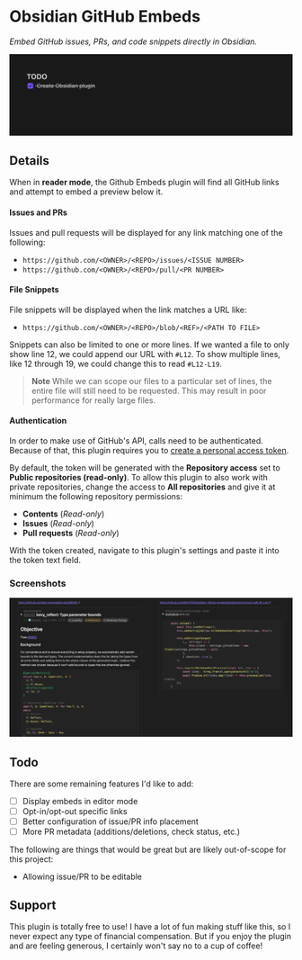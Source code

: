# Obsidian GitHub Embeds

*Embed GitHub issues, PRs, and code snippets directly in Obsidian.*

![Demo GIF](./screenshots/github-embeds-demo.gif)

## Details

When in **reader mode**, the Github Embeds plugin will find all GitHub links and attempt to embed a preview below it.

#### Issues and PRs

Issues and pull requests will be displayed for any link matching one of the following:

- `https://github.com/<OWNER>/<REPO>/issues/<ISSUE NUMBER>`
- `https://github.com/<OWNER>/<REPO>/pull/<PR NUMBER>`

#### File Snippets

File snippets will be displayed when the link matches a URL like:

- `https://github.com/<OWNER>/<REPO>/blob/<REF>/<PATH TO FILE>`

Snippets can also be limited to one or more lines. If we wanted a file to only show line 12, we could append our URL with `#L12`. To show multiple lines, like 12 through 19, we could change this to read `#L12-L19`.

> **Note**
> While we can scope our files to a particular set of lines, the entire file will still need to be requested. This may result in poor performance for really large files.

#### Authentication

In order to make use of GitHub's API, calls need to be authenticated. Because of that, this plugin requires you to [create a personal access token](https://github.com/settings/tokens?type=beta).

By default, the token will be generated with the **Repository access** set to **Public repositories (read-only)**. To allow this plugin to also work with private repositories, change the access to **All repositories** and give it at minimum the following repository permissions:

- **Contents** (*Read-only*)
- **Issues** (*Read-only*)
- **Pull requests** (*Read-only*)

With the token created, navigate to this plugin's settings and paste it into the token text field.

### Screenshots

<img alt="Screenshot of pull request embed" src="./screenshots/pr-screenshot.png" width="50%" /><img alt="Screenshot of file embed" src="./screenshots/file-screenshot.png" width="50%" />

## Todo

There are some remaining features I'd like to add:

- [ ] Display embeds in editor mode
- [ ] Opt-in/opt-out specific links
- [ ] Better configuration of issue/PR info placement
- [ ] More PR metadata (additions/deletions, check status, etc.)

The following are things that would be great but are likely out-of-scope for this project:

- Allowing issue/PR to be editable

## Support

This plugin is totally free to use! I have a lot of fun making stuff like this, so I never expect any type of financial compensation. But if you enjoy the plugin and are feeling generous, I certainly won't say no to a cup of coffee!

<a href="https://www.buymeacoffee.com/ginov">
   <img alt="" src="https://img.buymeacoffee.com/button-api/?text=Buy me a coffee&emoji=&slug=ginov&button_colour=FF5F5F&font_colour=ffffff&font_family=Cookie&outline_colour=000000&coffee_colour=FFDD00" />
</a>
